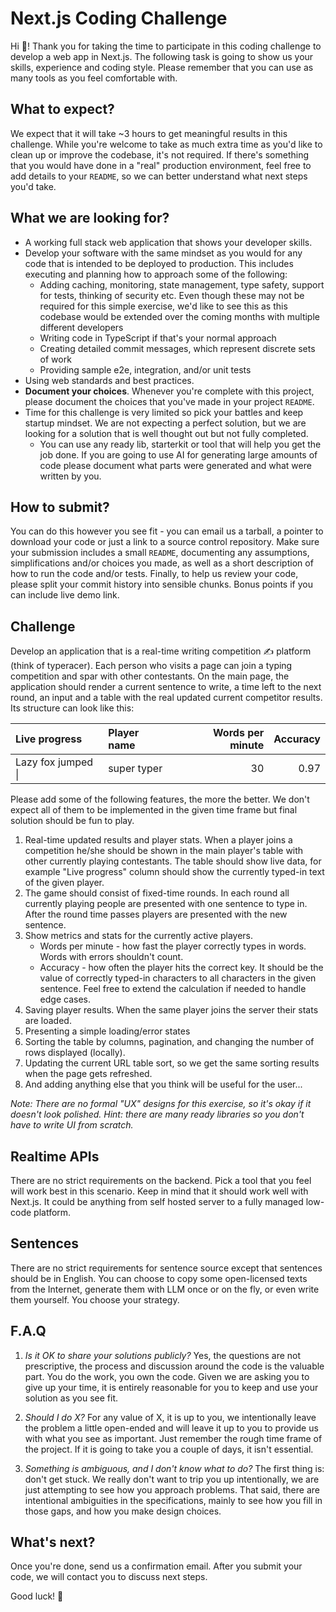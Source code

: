 # Next.js Coding Challenge

Hi 👋! Thank you for taking the time to participate in this coding challenge to develop a web app in Next.js. The following task is going to show us your skills, experience and coding style. Please remember that you can use as many tools as you feel comfortable with.

## What to expect?

We expect that it will take ~3 hours to get meaningful results in this challenge. While you're welcome to take as much extra time as you'd like to clean up or improve the codebase, it's not required. If there's something that you would have done in a "real" production environment, feel free to add details to your `README`, so we can better understand what next steps you'd take.

## What we are looking for?

- A working full stack web application that shows your developer skills.
- Develop your software with the same mindset as you would for any code that is intended to be deployed to production. This includes executing and planning how to approach some of the following:
  - Adding caching, monitoring, state management, type safety, support for tests, thinking of security etc. Even though these may not be required for this simple exercise, we'd like to see this as this codebase would be extended over the coming months with multiple different developers
  - Writing code in TypeScript if that's your normal approach
  - Creating detailed commit messages, which represent discrete sets of work
  - Providing sample e2e, integration, and/or unit tests
- Using web standards and best practices.
- **Document your choices**. Whenever you're complete with this project, please document the choices that you've made in your project `README`.
- Time for this challenge is very limited so pick your battles and keep startup mindset. We are not expecting a perfect solution, but we are looking for a solution that is well thought out but not fully completed.
  - You can use any ready lib, starterkit or tool that will help you get the job done. If you are going to use AI for generating large amounts of code please document what parts were generated and what were written by you.

## How to submit?

You can do this however you see fit - you can email us a tarball, a pointer to download your code or just a link to a source control repository. Make sure your submission includes a small `README`, documenting any assumptions, simplifications and/or choices you made, as well as a short description of how to run the code and/or tests. Finally, to help us review your code, please split your commit history into sensible chunks. Bonus points if you can include live demo link.

## Challenge

Develop an application that is a real-time writing competition ✍ platform️ (think of typeracer). Each person who visits a page can join a typing competition and spar with other contestants. On the main page, the application should render a current sentence to write, a time left to the next round, an input and a table with the real updated current competitor results. Its structure can look like this:

| Live progress      | Player name | Words per minute | Accuracy |
| :----------------- | :---------- | ---------------: | -------: |
| Lazy fox jumped \| | super typer |               30 |     0.97 |

Please add some of the following features, the more the better. We don't expect all of them to be implemented in the given time frame but final solution should be fun to play.

1. Real-time updated results and player stats. When a player joins a competition he/she should be shown in the main player's table with other currently playing contestants. The table should show live data, for example "Live progress" column should show the currently typed-in text of the given player.
1. The game should consist of fixed-time rounds. In each round all currently playing people are presented with one sentence to type in. After the round time passes players are presented with the new sentence.
1. Show metrics and stats for the currently active players.
   - Words per minute - how fast the player correctly types in words. Words with errors shouldn't count.
   - Accuracy - how often the player hits the correct key. It should be the value of correctly typed-in characters to all characters in the given sentence. Feel free to extend the calculation if needed to handle edge cases.
1. Saving player results. When the same player joins the server their stats are loaded.
1. Presenting a simple loading/error states
1. Sorting the table by columns, pagination, and changing the number of rows displayed (locally).
1. Updating the current URL table sort, so we get the same sorting results when the page gets refreshed.
1. And adding anything else that you think will be useful for the user...

_Note: There are no formal "UX" designs for this exercise, so it's okay if it doesn't look polished. Hint: there are many ready libraries so you don't have to write UI from scratch._

## Realtime APIs

There are no strict requirements on the backend. Pick a tool that you feel will work best in this scenario. Keep in mind that it should work well with Next.js. It could be anything from self hosted server to a fully managed low-code platform.

## Sentences

There are no strict requirements for sentence source except that sentences should be in English. You can choose to copy some open-licensed texts from the Internet, generate them with LLM once or on the fly, or even write them yourself. You choose your strategy.

## F.A.Q

1. _Is it OK to share your solutions publicly?_
   Yes, the questions are not prescriptive, the process and discussion around the code is the valuable part. You do the work, you own the code. Given we are asking you to give up your time, it is entirely reasonable for you to keep and use your solution as you see fit.

2. _Should I do X?_
   For any value of X, it is up to you, we intentionally leave the problem a little open-ended and will leave it up to you to provide us with what you see as important. Just remember the rough time frame of the project. If it is going to take you a couple of days, it isn't essential.

3. _Something is ambiguous, and I don't know what to do?_
   The first thing is: don't get stuck. We really don't want to trip you up intentionally, we are just attempting to see how you approach problems. That said, there are intentional ambiguities in the specifications, mainly to see how you fill in those gaps, and how you make design choices.

## What's next?

Once you're done, send us a confirmation email. After you submit your code, we will contact you to discuss next steps.

Good luck! 💪
